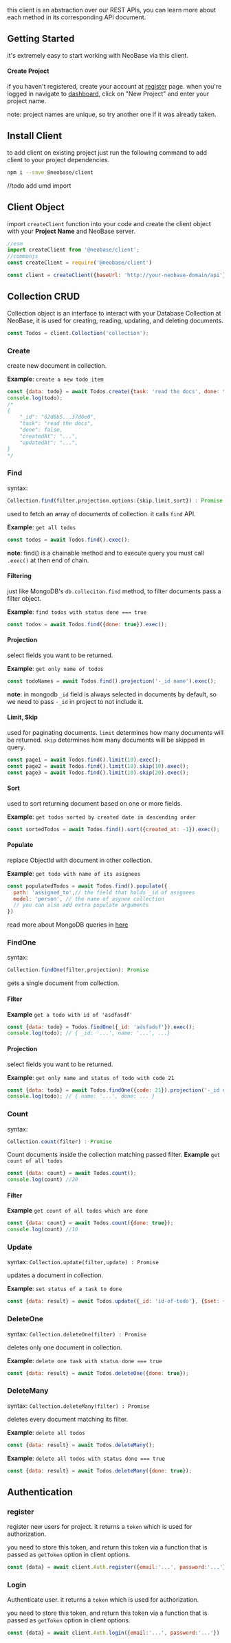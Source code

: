 this client is an abstraction over our REST APIs,
you can learn more about each method in its corresponding API document.

## Getting Started
it's extremely easy to start working with NeoBase via this client.

#### Create Project

if you haven't registered, create your account at [register](https://neobase.uk/register) page. when you're logged in
navigate to [dashboard](https://neobase.uk/register), click on "New Project" and enter your project name.

note: project names are unique, so try another one if it was already taken.

## Install Client

to add client on existing project just run the following command to add client to your project dependencies.

```bash
npm i --save @neobase/client
```

//todo add umd import

## Client Object

import `createClient` function into your code and create the client object with your **Project Name** and NeoBase server.

```js
//esm
import createClient from '@neobase/client';
//commonjs
const createClient = require('@neobase/client')

const client = createClient({baseUrl: 'http://your-neobase-domain/api'})
```

## Collection CRUD

Collection object is an interface to interact with your Database Collection at NeoBase, it is used for creating,
reading, updating, and deleting documents.

```js
const Todos = client.Collection('collection');
```

### Create

create new document in collection.

**Example**: `create a new todo item`

```js
const {data: todo} = await Todos.create({task: 'read the docs', done: false});
console.log(todo);
/*
{
	"_id": "62d6b5...37d0e0",
	"task": "read the docs",
	"done": false,
	"createdAt": "...",
	"updatedAt": "...",
}
*/
```

### Find
syntax: 
```js
Collection.find(filter,projection,options:{skip,limit,sort}) : Promise
```

used to fetch an array of documents of collection. it calls `find` API.

**Example**: `get all todos`

```js
const todos = await Todos.find().exec();
```

**note**: find() is a chainable method and to execute query you must call `.exec()` at then end of chain.

#### Filtering

just like MongoDB's `db.colleciton.find` method, to filter documents pass a filter object.

**Example**: `find todos with status done === true`

```js
const todos = await Todos.find({done: true}).exec();
```

#### Projection

select fields you want to be returned.

**Example**: `get only name of todos`

```js 
const todoNames = await Todos.find().projection('-_id name').exec();
```

**note**: in mongodb `_id` field is always selected in documents by default, so we need to pass `-_id` in project to not
include it.

#### Limit, Skip

used for paginating documents.
`limit` determines how many documents will be returned.
`skip` determines how many documents will be skipped in query.

```js
const page1 = await Todos.find().limit(10).exec();
const page2 = await Todos.find().limit(10).skip(10).exec();
const page3 = await Todos.find().limit(10).skip(20).exec();
```

#### Sort

used to sort returning document based on one or more fields.

**Example**: `get todos sorted by created date in descending order`

```js
const sortedTodos = await Todos.find().sort({created_at: -1}).exec();
```

#### Populate

replace ObjectId with document in other collection.

**Example**: `get todo with name of its asignees`

```js
const populatedTodos = await Todos.find().populate({
  path: 'assigned_to',// the field that holds _id of asignees
  model: 'person', // the name of asynee collection
  // you can also add extra populate arguments
}) 
```

read more about MongoDB queries in [here](https://www.mongodb.com/docs/manual/reference/method/db.collection.find/)

### FindOne
syntax:
```js
Collection.findOne(filter,projection): Promise
```

gets a single document from collection.

#### Filter

**Example** `get a todo with id of 'asdfasdf'`

```js
const {data: todo} = Todos.findOne({_id: 'adsfadsf'}).exec();
console.log(todo); // { _id: '...', name: '...', ...}
```

#### Projection

select fields you want to be returned.

**Example**: `get only name and status of todo with code 21`

```js 
const {data: todo} = await Todos.findOne({code: 21}).projection('-_id name done').exec();
console.log(todo); // { name: '...', done: ... }
```

### Count
syntax: 
```js
Collection.count(filter) : Promise
```

Count documents inside the collection matching passed filter.
**Example** `get count of all todos`

```js
const {data: count} = await Todos.count();
console.log(count) //20 
```

#### Filter

**Example** `get count of all todos which are done`

```js
const {data: count} = await Todos.count({done: true});
console.log(count) //10 
```

### Update
syntax: `Collection.update(filter,update) : Promise`

updates a document in collection.

**Example**: `set status of a task to done`

```js
const {data: result} = await Todos.update({_id: 'id-of-todo'}, {$set: {done: true}})
```

### DeleteOne
syntax: `Collection.deleteOne(filter) : Promise`

deletes only one document in collection.

**Example**: `delete one task with status done === true`
```js
const {data: result} = await Todos.deleteOne({done: true});
```


### DeleteMany
syntax: `Collection.deleteMany(filter) : Promise`

deletes every document matching its filter.

**Example**: `delete all todos`
```js
const {data: result} = await Todos.deleteMany();
```

**Example**: `delete all todos with status done === true`
```js
const {data: result} = await Todos.deleteMany({done: true});
```

## Authentication

### register
register new users for project. it returns a `token` which is used for authorization.

you need to store this token, and return this token via a function that is passed as `getToken`
option in client options.
```js
const {data} = await client.Auth.register({email:'...', password:'...'})
```

### Login
Authenticate user. it returns a `token` which is used for authorization.

you need to store this token, and return this token via a function that is passed as `getToken`
option in client options.

```js
const {data} = await client.Auth.login({email:'...', password:'...'})
```
